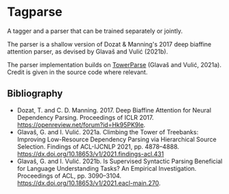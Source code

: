 # Tagparse

A tagger and a parser that can be trained separately or jointly.

The parser is a shallow version of Dozat & Manning's 2017 deep biaffine attention parser, as devised by Glavaš and Vulić (2021b).

The parser implementation builds on [TowerParse](https://github.com/codogogo/towerparse) (Glavaš and Vulić, 2021a). Credit is given in the source code where relevant.

## Bibliography

- Dozat, T. and C. D. Manning. 2017. Deep Biaffine Attention for Neural Dependency Parsing. Proceedings of ICLR 2017. <https://openreview.net/forum?id=Hk95PK9le>.
- Glavaš, G. and I. Vulić. 2021a. Climbing the Tower of Treebanks: Improving Low-Resource Dependency Parsing via Hierarchical Source Selection. Findings of ACL-IJCNLP 2021, pp. 4878–4888. <https://dx.doi.org/10.18653/v1/2021.findings-acl.431>
- Glavaš, G. and I. Vulić. 2021b. Is Supervised Syntactic Parsing Beneficial for Language Understanding Tasks? An Empirical Investigation. Proceedings of ACL, pp. 3090–3104. <https://dx.doi.org/10.18653/v1/2021.eacl-main.270>.